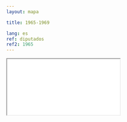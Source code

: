 ```yaml
---
layout: mapa

title: 1965-1969

lang: es
ref: diputados
ref2: 1965
---
```


<div>
<iframe class="mapa-iframe" src="../../repo_mapas/output/legislaturas/1925-1973/1965-1969_Diputados.html"></iframe>
</div>
